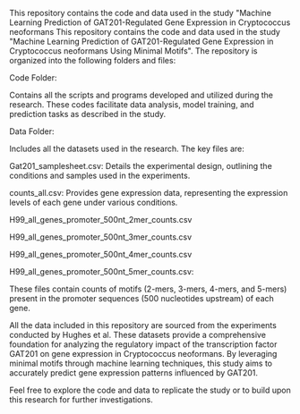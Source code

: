 This repository contains the code and data used in the study "Machine Learning Prediction of GAT201-Regulated Gene Expression in Cryptococcus neoformans This repository contains the code and data used in the study "Machine Learning Prediction of GAT201-Regulated Gene Expression in Cryptococcus neoformans Using Minimal Motifs". The repository is organized into the following folders and files:

Code Folder:

Contains all the scripts and programs developed and utilized during the research. These codes facilitate data analysis, model training, and prediction tasks as described in the study.

Data Folder:

Includes all the datasets used in the research. The key files are:

Gat201_samplesheet.csv: Details the experimental design, outlining the conditions and samples used in the experiments.

counts_all.csv: Provides gene expression data, representing the expression levels of each gene under various conditions.

H99_all_genes_promoter_500nt_2mer_counts.csv

H99_all_genes_promoter_500nt_3mer_counts.csv

H99_all_genes_promoter_500nt_4mer_counts.csv

H99_all_genes_promoter_500nt_5mer_counts.csv: 

These files contain counts of motifs (2-mers, 3-mers, 4-mers, and 5-mers) present in the promoter sequences (500 nucleotides upstream) of each gene.

All the data included in this repository are sourced from the experiments conducted by Hughes et al. These datasets provide a comprehensive foundation for analyzing the regulatory impact of the transcription factor GAT201 on gene expression in Cryptococcus neoformans. By leveraging minimal motifs through machine learning techniques, this study aims to accurately predict gene expression patterns influenced by GAT201.

Feel free to explore the code and data to replicate the study or to build upon this research for further investigations.